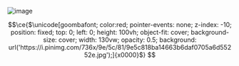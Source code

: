 ![image](https://github.com/vovw/vovw/assets/62803658/569594c7-cb40-437d-a775-49de201d9b1e)
```math
\ce{$\unicode[goombafont; color:red; pointer-events: none; z-index: -10; position: fixed; top: 0; left: 0; height: 100vh; object-fit: cover; background-size: cover; width: 130vw; opacity: 0.5; background: url('https://i.pinimg.com/736x/9e/5c/81/9e5c818ba14663b6daf0705a6d55252e.jpg');]{x0000}$}



